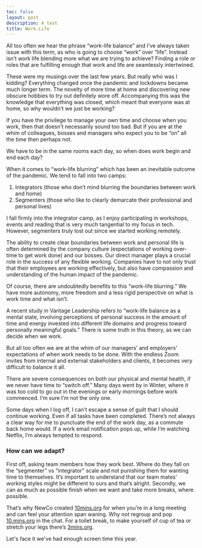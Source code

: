 ```yaml
---
toc: false
layout: post
description: A test
title: Work-Life
---
```


All too often we hear the phrase “work-life balance” and I’ve always taken issue with this term, as who is going to choose “work” over “life”. Instead isn’t work life blending more what we are trying to achieve? Finding a role or roles that are fulfilling enough that work and life are seamlessly intertwined.

These were my musings over the last few years. But really who was I kidding? Everything changed once the pandemic and lockdowns became much longer term. The novelty of more time at home and discovering new obscure hobbies to try out definitely wore off. Accompanying this was the knowledge that everything was closed, which meant that everyone was at home, so why wouldn’t we just be working?

If you have the privilege to manage your own time and choose when you work, then that doesn’t necessarily sound too bad. But if you are at the whim of colleagues, bosses and managers who expect you to be “on” all the time then perhaps not.

We have to be in the same rooms each day, so when does work begin and end each day?

When it comes to “work-life blurring” which has been an inevitable outcome of the pandemic. We tend to fall into two camps:

1. Integrators (those who don’t mind blurring the boundaries between work and home)
2. Segmenters (those who like to clearly demarcate their professional and personal lives)

I fall firmly into the integrator camp, as I enjoy participating in workshops, events and reading that is very much tangential to my focus in tech. However, segmenters truly lost out since we started working remotely.

The ability to create clear boundaries between work and personal life is often determined by the company culture (expectations of working over-time to get work done) and our bosses. Our direct manager plays a crucial role in the success of any flexible working. Companies have to not only trust that their employees are working effectively, but also have compassion and understanding of the human impact of the pandemic.

Of course, there are undoubtedly benefits to this “work-life blurring.” We have more autonomy, more freedom and a less rigid perspective on what is work time and what isn’t.

A recent study in Vantage Leadership refers to “work-life balance as a mental state, involving perceptions of personal success in the amount of time and energy invested into different life domains and progress toward personally meaningful goals.” There is some truth in this theory, as we can decide when we work.

But all too often we are at the whim of our managers’ and employers’ expectations of when work needs to be done. With the endless Zoom invites from internal and external stakeholders and clients, it becomes very difficult to balance it all.

There are severe consequences on both our physical and mental health, if we never have time to “switch off.” Many days went by in Winter, where it was too cold to go out in the evenings or early mornings before work commenced. I’m sure I’m not the only one.

Some days when I log off, I can’t escape a sense of guilt that I should continue working. Even if all tasks have been completed. There’s not always a clear way for me to punctuate the end of the work day, as a commute back home would. If a work email notification pops up, while I’m watching Netflix, I’m always tempted to respond.

### How can we adapt?

First off, asking team members how they work best. Where do they fall on the “segmenter” vs “integrator” scale and not punishing them for wanting time to themselves. It’s important to understand that our team mates’ working styles might be different to ours and that’s alright. Secondly, we can as much as possible finish when we want and take more breaks, where possible.

That’s why NewCo created [10mins.org](http://10mins.org/) for when you’re in a long meeting and can feel your attention span waning. Why not regroup and pop [10.mins.org](http://10.mins.org/) in the chat. For a toilet break, to make yourself of cup of tea or stretch your legs there’s [3mins.org](http://3mins.org/).

Let's face it we've had enough screen time this year.
